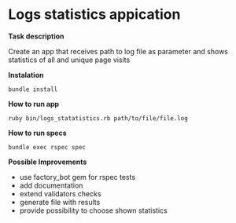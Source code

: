 # Logs statistics appication

**Task description**

Create an app that receives path to log file as parameter and shows statistics of all and unique page visits

**Instalation**

`bundle install`

**How to run app**

`ruby bin/logs_statatistics.rb path/to/file/file.log`

**How to run specs**

`bundle exec rspec spec`

**Possible Improvements**

- use factory_bot gem for rspec tests
- add documentation
- extend validators checks
- generate file with results
- provide possibility to choose shown statistics 
